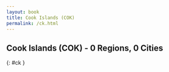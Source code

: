 ```yaml
---
layout: book
title: Cook Islands (COK)
permalink: /ck.html
---
```


## Cook Islands (COK) - 0 Regions, 0 Cities
{: #ck }






 
